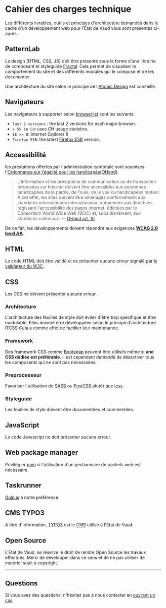 # Cahier des charges technique

Les différents livrables, outils et principes d'architecture demandés dans le cadre d'un développement web pour l'État de Vaud vous sont présentés ci-après.

## PatternLab

Le design (HTML, CSS, JS) doit être présenté sous la forme d’une librairie de composant et styleguide [Fractal](http://fractal.build/).
Cela permet de visualiser le comportement du site et des différents modules qui le compose et de les documenter.

Une architecture du site selon le principe de l'[Atomic Design](http://bradfrost.com/blog/post/atomic-web-design/) est conseillé.

## Navigateurs

Les navigateurs à supporter selon [browserlist](https://github.com/ai/browserslist) sont les suivants:

- `last 2 versions` : the last 2 versions for each major browser.
- `> 5% in CH`: uses CH usage statistics.
- `IE >= 8`: Internet Explorer 8
- `Firefox ESR`: the latest [Firefox ESR](https://www.mozilla.org/en-US/firefox/organizations/faq/) version.

## Accessibilité

les prestations offertes par l'administration cantonale sont soumises l'[Ordonnance sur l'égalité pour les handicapés(OHand)](http://www.admin.ch/opc/fr/classified-compilation/20031813/index.html).

> L'information et les prestations de communication ou de transaction proposées sur Internet doivent être accessibles aux personnes handicapées de la parole, de l'ouïe, de la vue ou handicapées moteur. A cet effet, les sites doivent être aménagés conformément aux standards informatiques internationaux, notamment aux directives régissant l'accessibilité des pages Internet, édictées par le Consortium World Wide Web (W3C) et, subsidiairement, aux standards nationaux.
> — [OHand art. 10](http://www.admin.ch/opc/fr/classified-compilation/20031813/index.html#a10)

De ce fait, les développements doivent répondre aux exigences **[WCAG 2.0 level AA](http://www.w3.org/TR/WCAG20/)**.

## HTML

Le code HTML doit être validé et ne présenter aucune erreur signalé par [le validateur du W3C](http://validator.w3.org).

## CSS

Les CSS ne doivent présenter aucune erreur.

### Architecture

L'architecture des feuilles de style doit éviter d'être trop spécifique et être modulable. Elles doivent être développées selon le principe d'architecture [ITCSS](http://itcss.io)
Cela a comme effet de faciliter leur maintenance.

### Framework

Des framework CSS comme [Bootstrap](http://getbootstrap.com) peuvent être utilisés même si **une CSS dédiée est préférable**.
Il est cependant demandé de désactiver tous les composants qui ne sont pas nécessaires.

### Preprocesseur

Favoriser l'utilisation de [SASS](http://sass-lang.com) ou [PostCSS]([https://github.com/postcss/postcss]) plutôt que [less](http://www.lesscss.org).

### Styleguide

Les feuilles de style doivent être documentées et commentées.

## JavaScript

Le code Javascript ne doit présenter aucune erreur.

## Web package manager

Privilégier [nom]([https://www.npmjs.com]) si l'utilisation d'un gestionnaire de packets web est nécessaire.

## Taskrunner

[Gulp.js]([http://gruntjs.com/]) a notre préférence.

## CMS TYPO3

A titre d'information, [TYPO3](http://typo3.org/) est le <abbr title="Content Management System">CMS</abbr> utilisé à l'Etat de Vaud.

## Open Source

L'Etat de Vaud, se réserve le droit de rendre Open Source les travaux effectués. Merci de développer dans ce sens et de ne pas utiliser de matériel sujet à copyright.

---

## Questions

Si vous avez des questions, n'hésitez pas à nous contacter en [ouvrant un cas](https://github.com/vdch/specifications/issues/new).
